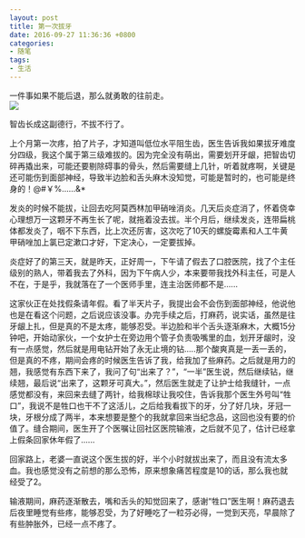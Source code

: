 ```yaml
---
layout: post
title: 第一次拔牙
date: 2016-09-27 11:36:36 +0800
categories:
- 随笔
tags:
- 生活
---
```


一件事如果不能后退，那么就勇敢的往前走。    
![](https://github.com/bh3nvn/bh3nvn.github.io/raw/master/image/2016/2016-09-27-01.png)     	

智齿长成这副德行，不拔不行了。    

上个月第一次疼，拍了片子，才知道叫低位水平阻生齿，医生告诉我如果拔牙难度分四级，我这个属于第三级难拔的。因为完全没有萌出，需要划开牙龈，把智齿切碎再撬出来，可能还要剔除碍事的骨头，然后需要缝上几针，听着就疼啊，关键是还可能伤到面部神经，导致半边脸和舌头麻木没知觉，可能是暂时的，也可能是终身的！@#￥%……&*

发炎的时候不能拔，让回去吃阿莫西林加甲硝唑消炎。几天后炎症消了，怀着侥幸心理想万一这颗牙不再生长了呢，就拖着没去拔。半个月后，继续发炎，连带扁桃体都发炎了，咽不下东西，比上次还厉害，这次吃了10天的螺旋霉素和人工牛黄甲硝唑加上氯已定漱口才好，下定决心，一定要拔掉。    

炎症好了的第三天，就是昨天，正好周一，下午请了假去了口腔医院，找了个主任级别的熟人，带着我去了外科，因为下午病人少，本来要带我找外科主任，可是人不在，于是乎，我就落在了一个医师手里，连主治医师都不是......

这家伙正在处找假条请年假。看了半天片子，我提出会不会伤到面部神经，他说他也是在看这个问题，之后说应该没事。办完手续之后，打麻药，说实话，虽然是往牙龈上扎，但是真的不是太疼，能够忍受。半边脸和半个舌头逐渐麻木，大概15分钟吧，开始动家伙，一个女护士在旁边用个管子负责吸嘴里的血，划开牙龈时，没有一点感觉，然后就是用电钻开始了永无止境的钻.....那个酸爽真是一丢一丢的，但是真的不疼，期间会疼的时候医生告诉了我，给我加了些麻药。之后就是用力的翘，我感觉有东西下来了，我问了句“出来了？”，“一半”医生说，然后继续钻，继续翘，最后说“出来了，这颗牙可真大。”，然后医生就走了让护士给我缝针，一点感觉都没有，来回来去缝了两针，给我棉球让我咬住，告诉我那个医生外号叫“牲口”，我说不是牲口也干不了这活儿，之后给我看拔下的牙，分了好几块，牙冠一块，牙根分成了两半，本来想要是整个的我就拿回来当纪念品，这回也没有要的价值了。缝合期间，医生开了个医嘱让回社区医院输液，之后就不见了，估计已经拿上假条回家休年假了......

回家路上，老婆一直说这个医生拔的好，半个小时就拔出来了，而且没有流太多血。我也感觉没有之前想的那么恐怖，原来想象痛苦程度是10的话，那么我也就经受了2。

输液期间，麻药逐渐散去，嘴和舌头的知觉回来了，感谢“牲口”医生啊！麻药退去后夜里睡觉有些疼，能够忍受，为了好睡吃了一粒芬必得，一觉到天亮，早晨除了有些肿胀外，已经一点不疼了。

